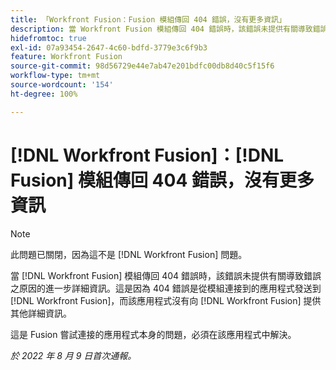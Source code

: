 ```yaml
---
title: 「Workfront Fusion：Fusion 模組傳回 404 錯誤，沒有更多資訊」
description: 當 Workfront Fusion 模組傳回 404 錯誤時，該錯誤未提供有關導致錯誤之原因的進一步詳細資訊。這是因為 404 錯誤是從模組連接到的應用程式發送到 Workfront Fusion，而該應用程式沒有向 Workfront Fusion 提供其他詳細資訊。
hidefromtoc: true
exl-id: 07a93454-2647-4c60-bdfd-3779e3c6f9b3
feature: Workfront Fusion
source-git-commit: 98d56729e44e7ab47e201bdfc00db8d40c5f15f6
workflow-type: tm+mt
source-wordcount: '154'
ht-degree: 100%

---
```


# [!DNL Workfront Fusion]：[!DNL Fusion] 模組傳回 404 錯誤，沒有更多資訊

>[!NOTE]
>
>此問題已關閉，因為這不是 [!DNL Workfront Fusion] 問題。

當 [!DNL Workfront Fusion] 模組傳回 404 錯誤時，該錯誤未提供有關導致錯誤之原因的進一步詳細資訊。這是因為 404 錯誤是從模組連接到的應用程式發送到 [!DNL Workfront Fusion]，而該應用程式沒有向 [!DNL Workfront Fusion] 提供其他詳細資訊。

這是 Fusion 嘗試連接的應用程式本身的問題，必須在該應用程式中解決。

_於 2022 年 8 月 9 日首次通報。_
